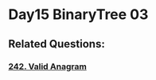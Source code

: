 # Day15 BinaryTree 03

## Related Questions:
### [242. Valid Anagram](https://leetcode.com/problems/valid-anagram/description/)
